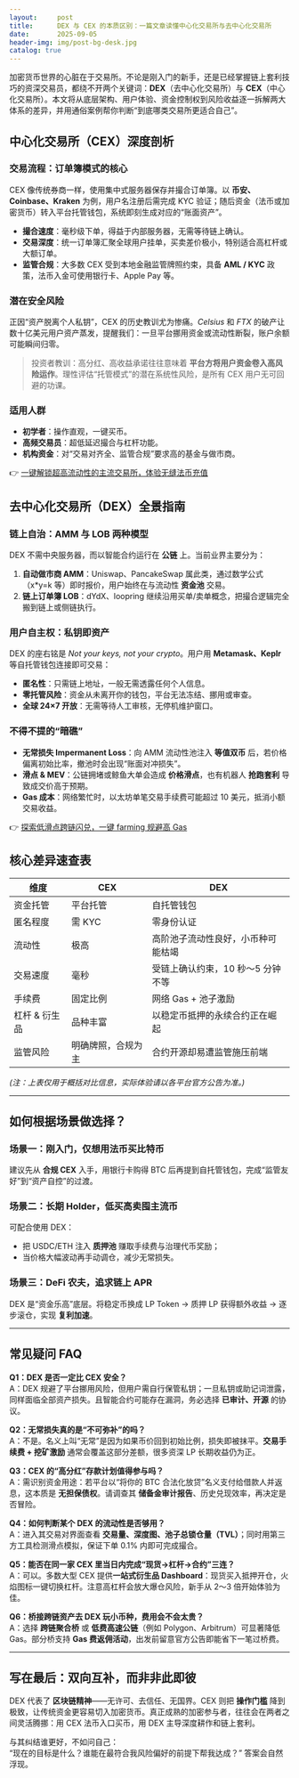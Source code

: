 ```yaml
---
layout:     post
title:      DEX 与 CEX 的本质区别：一篇文章读懂中心化交易所与去中心化交易所
date:       2025-09-05
header-img: img/post-bg-desk.jpg
catalog: true
---
```


加密货币世界的心脏在于交易所。不论是刚入门的新手，还是已经掌握链上套利技巧的资深交易员，都绕不开两个关键词：**DEX**（去中心化交易所）与 **CEX**（中心化交易所）。本文将从底层架构、用户体验、资金控制权到风险收益逐一拆解两大体系的差异，并用通俗案例帮你判断“到底哪类交易所更适合自己”。

## 中心化交易所（CEX）深度剖析

### 交易流程：订单簿模式的核心
CEX 像传统券商一样，使用集中式服务器保存并撮合订单簿。以 **币安、Coinbase、Kraken** 为例，用户名注册后需完成 KYC 验证；随后资金（法币或加密货币）转入平台托管钱包，系统即刻生成对应的“账面资产”。

- **撮合速度**：毫秒级下单，得益于内部服务器，无需等待链上确认。
- **交易深度**：统一订单簿汇聚全球用户挂单，买卖差价极小，特别适合高杠杆或大额订单。
- **监管合规**：大多数 CEX 受到本地金融监管牌照约束，具备 **AML / KYC** 政策，法币入金可使用银行卡、Apple Pay 等。

### 潜在安全风险
正因“资产脱离个人私钥”，CEX 的历史教训尤为惨痛。*Celsius* 和 *FTX* 的破产让数十亿美元用户资产蒸发，提醒我们：一旦平台挪用资金或流动性断裂，账户余额可能瞬间归零。

> 投资者教训：高分红、高收益承诺往往意味着 **平台方将用户资金卷入高风险运作**。理性评估“托管模式”的潜在系统性风险，是所有 CEX 用户无可回避的功课。

### 适用人群
- **初学者**：操作直观，一键买币。
- **高频交易员**：超低延迟撮合与杠杆功能。
- **机构资金**：对“交易对齐全、监管合规”要求高的基金与做市商。

👉 [一键解锁超高流动性的主流交易所，体验无缝法币充值](https://okxdog.com/)

## 去中心化交易所（DEX）全景指南

### 链上自治：AMM 与 LOB 两种模型
DEX 不需中央服务器，而以智能合约运行在 **公链** 上。当前业界主要分为：

1. **自动做市商 AMM**：Uniswap、PancakeSwap 属此类，通过数学公式（x*y=k 等）即时报价，用户始终在与流动性 **资金池** 交易。
2. **链上订单簿 LOB**：dYdX、loopring 继续沿用买单/卖单概念，把撮合逻辑完全搬到链上或侧链执行。

### 用户自主权：私钥即资产
DEX 的座右铭是 *Not your keys, not your crypto*。用户用 **Metamask、Keplr** 等自托管钱包连接即可交易：

- **匿名性**：只需链上地址，一般无需透露任何个人信息。
- **零托管风险**：资金从未离开你的钱包，平台无法冻结、挪用或审查。
- **全球 24×7 开放**：无需等待人工审核，无停机维护窗口。

### 不得不提的“暗礁”
- **无常损失 Impermanent Loss**：向 AMM 流动性池注入 **等值双币** 后，若价格偏离初始比率，撤池时会出现“账面对冲损失”。  
- **滑点 & MEV**：公链拥堵或鲸鱼大单会造成 **价格滑点**，也有机器人 **抢跑套利** 导致成交价高于预期。
- **Gas 成本**：网络繁忙时，以太坊单笔交易手续费可能超过 10 美元，抵消小额交易收益。

👉 [探索低滑点跨链闪兑，一键 farming 规避高 Gas](https://okxdog.com/)

## 核心差异速查表

| 维度 | CEX | DEX |
|-----|-----|-----|
| 资金托管 | 平台托管 | 自托管钱包 |
| 匿名程度 | 需 KYC | 零身份认证 |
| 流动性 | 极高 | 高阶池子流动性良好，小币种可能枯竭 |
| 交易速度 | 毫秒 | 受链上确认约束，10 秒～5 分钟不等 |
| 手续费 | 固定比例 | 网络 Gas + 池子激励 |
| 杠杆 & 衍生品 | 品种丰富 | 以稳定币抵押的永续合约正在崛起 |
| 监管风险 | 明确牌照，合规为主 | 合约开源却易遭监管施压前端 |

*(注：上表仅用于概括对比信息，实际体验请以各平台官方公告为准。)*

---

## 如何根据场景做选择？

### 场景一：刚入门，仅想用法币买比特币
建议先从 **合规 CEX** 入手，用银行卡购得 BTC 后再提到自托管钱包，完成“监管友好”到“资产自控”的过渡。

### 场景二：长期 Holder，低买高卖囤主流币
可配合使用 DEX：  
- 把 USDC/ETH 注入 **质押池** 赚取手续费与治理代币奖励；  
- 当价格大幅波动再手动调仓，减少无常损失。  

### 场景三：DeFi 农夫，追求链上 APR
DEX 是“资金乐高”底层。将稳定币换成 LP Token → 质押 LP 获得额外收益 → 逐步滚仓，实现 **复利加速**。

---

## 常见疑问 FAQ

**Q1：DEX 是否一定比 CEX 安全？**  
A：DEX 规避了平台挪用风险，但用户需自行保管私钥；一旦私钥或助记词泄露，同样面临全部资产损失。且智能合约可能存在漏洞，务必选择 **已审计、开源** 的协议。

**Q2：无常损失真的是“不可弥补”的吗？**  
A：不是。名义上叫“无常”是因为如果币价回到初始比例，损失即被抹平。**交易手续费 + 挖矿激励** 通常会覆盖这部分差额，很多资深 LP 长期收益仍为正。

**Q3：CEX 的“高分红”存款计划值得参与吗？**  
A：需识别资金用途：若平台以“将你的 BTC 合法化放贷”名义支付给借款人并返息，这本质是 **无担保债权**。请调查其 **储备金审计报告**、历史兑现效率，再决定是否冒险。

**Q4：如何判断某个 DEX 的流动性是否够用？**  
A：进入其交易对界面查看 **交易量、深度图、池子总锁仓量（TVL）**；同时用第三方工具检测滑点模拟，保证下单 0.1% 内即可完成撮合。

**Q5：能否在同一家 CEX 里当日内完成“现货→杠杆→合约”三连？**  
A：可以。多数大型 CEX 提供**一站式衍生品 Dashboard**：现货买入抵押开仓，火焰图标一键切换杠杆。注意高杠杆会放大爆仓风险，新手从 2～3 倍开始体验为佳。

**Q6：桥接跨链资产去 DEX 玩小币种，费用会不会太贵？**  
A：选择 **跨链聚合桥** 或 **低费高速公链**（例如 Polygon、Arbitrum）可显著降低 Gas。部分桥支持 **Gas 费返佣活动**，出发前留意官方公告即能省下一笔过桥费。

---

## 写在最后：双向互补，而非非此即彼

DEX 代表了 **区块链精神**——无许可、去信任、无国界。CEX 则把 **操作门槛** 降到极致，让传统资金更容易切入加密货币。真正成熟的加密参与者，往往会在两者之间灵活腾挪：用 CEX 法币入口买币，用 DEX 主导深度耕作和链上套利。  

与其纠结谁更好，不如问自己：  
“现在的目标是什么？谁能在最符合我风险偏好的前提下帮我达成？” 答案会自然浮现。